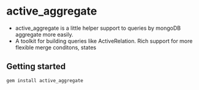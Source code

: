 # active_aggregate

 - active_aggregate is a little helper support to queries by mongoDB aggregate more easily.
 - A toolkit for building queries like ActiveRelation. Rich support for more flexible merge conditons, states

## Getting started

```ruby
gem install active_aggregate
```
